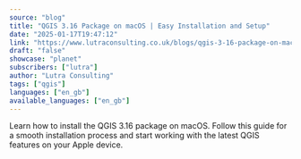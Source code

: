 ```yaml
---
source: "blog"
title: "QGIS 3.16 Package on macOS | Easy Installation and Setup"
date: "2025-01-17T19:47:12"
link: "https://www.lutraconsulting.co.uk/blogs/qgis-3-16-package-on-macos?utm_source=qgis"
draft: "false"
showcase: "planet"
subscribers: ["lutra"]
author: "Lutra Consulting"
tags: ["qgis"]
languages: ["en_gb"]
available_languages: ["en_gb"]
---
```


Learn how to install the QGIS 3.16 package on macOS. Follow this guide for a smooth installation process and start working with the latest QGIS features on your Apple device.
